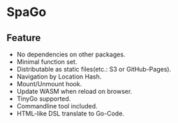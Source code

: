 # SpaGo

## Feature

- No dependencies on other packages.
- Minimal function set.
- Distributable as static files(etc.: S3 or GitHub-Pages).
- Navigation by Location Hash.
- Mount/Unmount hook.
- Update WASM when reload on browser.
- TinyGo supported.
- Commandline tool included.
- HTML-like DSL translate to Go-Code.
